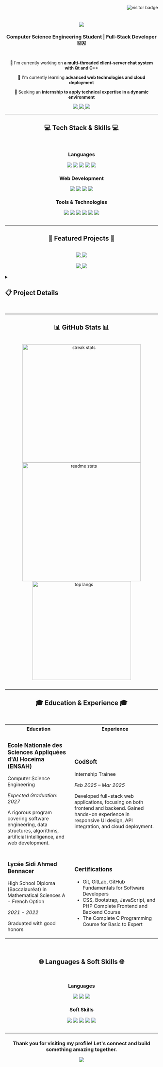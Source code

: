 <p align="right">
  <img src="https://visitor-badge.laobi.icu/badge?page_id=hassanelkhatoury.hassanelkhatoury" alt="visitor badge" />
</p>

<h1 align="center">
    <img src="https://readme-typing-svg.herokuapp.com/?font=Righteous&size=35&center=true&vCenter=true&width=500&height=70&duration=4000&lines=Hi+There!+👋;+I'm+Hasan+El+Khatoury!;" />
</h1>

<h3 align="center">Computer Science Engineering Student | Full-Stack Developer 🇲🇦</h3>

<br/>

<div align="center">
 
 🔭 I'm currently working on **a multi-threaded client-server chat system with Qt and C++**
 
 🌱 I'm currently learning **advanced web technologies and cloud deployment**
 
 💼 Seeking an **internship to apply technical expertise in a dynamic environment**

 </div>
 
<div align="center"> 
  <a href="mailto:hassanelkhatoury@gmail.com">
    <img src="https://img.shields.io/badge/Gmail-333333?style=for-the-badge&logo=gmail&logoColor=red" />
  </a>
  <a href="https://www.linkedin.com/in/hasan-el-khatoury-5b9648292/" target="_blank">
    <img src="https://img.shields.io/badge/LinkedIn-0077B5?style=for-the-badge&logo=linkedin&logoColor=white" target="_blank" />
  </a>
  <a href="https://github.com/hassan-elkhatoury" target="_blank">
    <img src="https://img.shields.io/badge/GitHub-100000?style=for-the-badge&logo=github&logoColor=white" target="_blank" />
  </a>
</div>

<hr/>

<h2 align="center">💻 Tech Stack & Skills 💻</h2>
<br/>

<div align="center">
    <h3>Languages</h3>
    <img src="https://img.shields.io/badge/C-00599C?style=for-the-badge&logo=c&logoColor=white" />
    <img src="https://img.shields.io/badge/C%2B%2B-00599C?style=for-the-badge&logo=c%2B%2B&logoColor=white" />
    <img src="https://img.shields.io/badge/Python-3776AB?style=for-the-badge&logo=python&logoColor=white" />
    <img src="https://img.shields.io/badge/JavaScript-F7DF1E?style=for-the-badge&logo=javascript&logoColor=black" />
    <img src="https://img.shields.io/badge/PHP-777BB4?style=for-the-badge&logo=php&logoColor=white" />
    <br/>
    <h3>Web Development</h3>
    <img src="https://img.shields.io/badge/HTML5-E34F26?style=for-the-badge&logo=html5&logoColor=white" />
    <img src="https://img.shields.io/badge/CSS3-1572B6?style=for-the-badge&logo=css3&logoColor=white" />
    <img src="https://img.shields.io/badge/Bootstrap-563D7C?style=for-the-badge&logo=bootstrap&logoColor=white" />
    <img src="https://img.shields.io/badge/Laravel-FF2D20?style=for-the-badge&logo=laravel&logoColor=white" />
    <br/>
    <h3>Tools & Technologies</h3>
    <img src="https://img.shields.io/badge/Git-F05032?style=for-the-badge&logo=git&logoColor=white" />
    <img src="https://img.shields.io/badge/GitHub-100000?style=for-the-badge&logo=github&logoColor=white" />
    <img src="https://img.shields.io/badge/GitLab-330F63?style=for-the-badge&logo=gitlab&logoColor=white" />
    <img src="https://img.shields.io/badge/MySQL-4479A1?style=for-the-badge&logo=mysql&logoColor=white" />
    <img src="https://img.shields.io/badge/Qt-41CD52?style=for-the-badge&logo=qt&logoColor=white" />
    <img src="https://img.shields.io/badge/SQLite-07405E?style=for-the-badge&logo=sqlite&logoColor=white" />
</div>

<br/>
<hr/>

<h2 align="center">🚀 Featured Projects 🚀</h2>
<br/>

<div align="center">
  <a href="https://github.com/hassan-elkhatoury/qt-messenger">
    <img src="https://github-readme-stats.vercel.app/api/pin/?username=Hassan-Elkhatoury&repo=qt-messenger&theme=tokyonight" />
  </a>

  <a href="https://github.com/hassan-elkhatoury/university-eservice">
    <img src="https://github-readme-stats.vercel.app/api/pin/?username=hassan-elkhatoury&repo=e-service&theme=tokyonight" />
  </a>
  <br/><br/>
  <a href="https://github.com/hassan-elkhatoury/ecommerce-store">
    <img src="https://github-readme-stats.vercel.app/api/pin/?username=hassan-elkhatoury&repo=E-Commerce_Website&theme=tokyonight" />
  </a>
  <a href="https://github.com/hassan-elkhatoury/car-rental-system">
    <img src="https://github-readme-stats.vercel.app/api/pin/?username=hassan-elkhatoury&repo=LOCATION-DES-VOITURES&theme=tokyonight" />
  </a>
</div>

<br/>

<details>
  <summary><h2>📋 Project Details</h2></summary>
  
  <h3>🔹 Qt Messenger - Real-time Desktop Chat Application</h3>
  <ul>
    <li>Designed a multi-threaded client-server chat system with secure login, real-time messaging, and file sharing</li>
    <li>Built a responsive, cross-platform UI with light/dark themes and custom chat components</li>
    <li>Implemented message caching, delivery under 100ms, and automatic reconnection features</li>
    <li>Followed MVC architecture and secure networking principles for robustness and maintainability</li>
    <li><b>Technologies:</b> C++17, Qt 6/5, SQLite, TCP Sockets</li>
  </ul>
  
  <h3>🔹 University E-Service Web Application</h3>
  <ul>
    <li>Built a multi-role academic management system for professors, heads, coordinators, adjuncts, and admins</li>
    <li>Implemented module selection, workload validation, grade uploads, Excel import/export, and audit logs</li>
    <li>Designed secure role-based access with custom MVC-like PHP architecture for scalability and maintainability</li>
    <li>Developed dynamic dashboards, smart module code generation, and comprehensive workload/reporting tools</li>
    <li><b>Technologies:</b> PHP (Vanilla PHP), MySQL, HTML5, CSS3, JavaScript</li>
  </ul>
  
  <h3>🔹 E-Commerce Website Store</h3>
  <ul>
    <li>Developed a fully functional online store with secure authentication, product management, shopping cart, and order processing</li>
    <li>Designed an intuitive and responsive UI for seamless user experience</li>
    <li>Optimized database queries to enhance performance and load times</li>
    <li>Deployed project on a cloud hosting environment for scalability</li>
    <li><b>Technologies:</b> PHP, Laravel, Bootstrap, MySQL</li>
  </ul>
  
  <h3>🔹 Car Rental Management System</h3>
  <ul>
    <li>Designed and developed a rental management system in C, integrating secure authentication, reservation tracking, and payment processing</li>
    <li>Implemented efficient file handling and data validation for robust system performance</li>
    <li>Enhanced error-handling mechanisms, reducing system failures</li>
    <li><b>Technologies:</b> C</li>
  </ul>
</details>

<br/>
<hr/>

<h2 align="center">📊 GitHub Stats 📊</h2>
<br>
<div align=center>
  <img width=390 src="https://github-readme-streak-stats.herokuapp.com/?user=hassan-elkhatoury&theme=tokyonight&border_radius=10" alt="streak stats"/>
  <img width=390 src="https://github-readme-stats.vercel.app/api?username=hassan-elkhatoury&count_private=true&show_icons=true&theme=tokyonight&rank_icon=github&border_radius=10" alt="readme stats" />
  <br/>
  <img width=325 align="center" src="https://github-readme-stats.vercel.app/api/top-langs/?username=hassan-elkhatoury&hide=HTML&langs_count=8&layout=compact&theme=tokyonight&border_radius=10&size_weight=0.5&count_weight=0.5" alt="top langs" />
</div>

<br/>

<hr/>

<h2 align="center">🎓 Education & Experience 🎓</h2>
<br/>

<div align="center">
  <table>
    <tr>
      <th>Education</th>
      <th>Experience</th>
    </tr>
    <tr>
      <td>
        <h3>Ecole Nationale des Sciences Appliquées d'Al Hoceima (ENSAH)</h3>
        <p>Computer Science Engineering</p>
        <p><i>Expected Graduation: 2027</i></p>
        <p>A rigorous program covering software engineering, data structures, algorithms, artificial intelligence, and web development.</p>
      </td>
      <td>
        <h3>CodSoft</h3>
        <p>Internship Trainee</p>
        <p><i>Feb 2025 – Mar 2025</i></p>
        <p>Developed full-stack web applications, focusing on both frontend and backend. Gained hands-on experience in responsive UI design, API integration, and cloud deployment.</p>
      </td>
    </tr>
    <tr>
      <td>
        <h3>Lycée Sidi Ahmed Bennacer</h3>
        <p>High School Diploma (Baccalauréat) in Mathematical Sciences A - French Option</p>
        <p><i>2021 - 2022</i></p>
        <p>Graduated with good honors</p>
      </td>
      <td>
        <h3>Certifications</h3>
        <ul>
          <li>Git, GitLab, GitHub Fundamentals for Software Developers</li>
          <li>CSS, Bootstrap, JavaScript, and PHP Complete Frontend and Backend Course</li>
          <li>The Complete C Programming Course for Basic to Expert</li>
        </ul>
      </td>
    </tr>
  </table>
</div>

<br/>

<h2 align="center">🌐 Languages & Soft Skills 🌐</h2>
<br/>

<div align="center">
  <h3>Languages</h3>
  <img src="https://img.shields.io/badge/Arabic-Native-success?style=for-the-badge" />
  <img src="https://img.shields.io/badge/English-Fluent-blue?style=for-the-badge" />
  <img src="https://img.shields.io/badge/French-Intermediate-yellow?style=for-the-badge" />
  
  <h3>Soft Skills</h3>
  <img src="https://img.shields.io/badge/Teamwork-★★★★★-success?style=for-the-badge" />
  <img src="https://img.shields.io/badge/Problem_Solving-★★★★★-success?style=for-the-badge" />
  <img src="https://img.shields.io/badge/Communication-★★★★☆-blue?style=for-the-badge" />
  <img src="https://img.shields.io/badge/Adaptability-★★★★★-success?style=for-the-badge" />
  <img src="https://img.shields.io/badge/Analytical_Thinking-★★★★★-success?style=for-the-badge" />
</div>

<br/>
<hr/>

<h3 align="center">Thank you for visiting my profile! Let's connect and build something amazing together.</h3>

<div align="center">
  <img src="https://capsule-render.vercel.app/api?type=waving&color=gradient&height=100&section=footer" />
</div>
